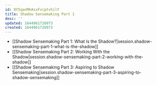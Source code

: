 ```yaml
---
id: DY5qanMkAsxFvcptvhilY
title: Shadow Sensemaking Part 1
desc: ''
updated: 1644961726973
created: 1644961726973
---
```


- [[Shadow Sensemaking Part 1:  What Is the Shadow?|session.shadow-sensemaking-part-1-what-is-the-shadow]]
- [[Shadow Sensemaking Part 2:  Working With the Shadow|session.shadow-sensemaking-part-2-working-with-the-shadow]]
- [[Shadow Sensemaking Part 3:  Aspiring to Shadow Sensemaking|session.shadow-sensemaking-part-3-aspiring-to-shadow-sensemaking]]

